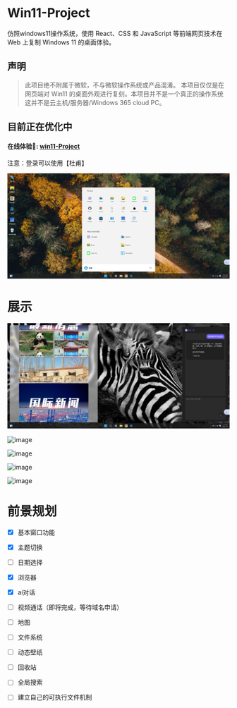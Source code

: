 # Win11-Project


仿照windows11操作系统，使用 React、CSS 和 JavaScript 等前端网页技术在 Web 上复制 Windows 11 的桌面体验。

## 声明

> 此项目绝不附属于微软，不与微软操作系统或产品混淆。 本项目仅仅是在网页端对 Win11 的桌面外观进行复刻。本项目并不是一个真正的操作系统 这并不是云主机/服务器/Windows 365 cloud PC。


## 目前正在优化中

#### 在线体验🌈: [win11-Project](http://154.8.175.183:3000/) 
注意：登录可以使用【杜甫】

![image](https://github.com/HeToNGi/win11-project/blob/master/public/home.png)

# 展示

![image](https://github.com/HeToNGi/win11-project/blob/master/public/72f8acb18baa5a652223df67e3c2bee.png)

![image](https://github.com/HeToNGi/win11-project/blob/master/public/d231444e5b5ef313fc9166445e71de6.jpg)

![image](https://github.com/HeToNGi/win11-project/blob/master/public/75c8b7298506016dd1874156cda91c2.jpg)

![image](https://github.com/HeToNGi/win11-project/blob/master/public/baf26fcba2e978aa26640d55a5f094a.jpg)

![image](https://github.com/HeToNGi/win11-project/blob/master/public/72f8acb18baa5a652223df67e3c2bee.jpg)



# 前景规划

- [x] 基本窗口功能
- [x] 主题切换
- [ ] 日期选择
- [x] 浏览器
- [x] ai对话
- [ ] 视频通话（即将完成，等待域名申请）
- [ ] 地图
- [ ] 文件系统
- [ ] 动态壁纸
- [ ] 回收站
- [ ] 全局搜索
- [ ] 建立自己的可执行文件机制




